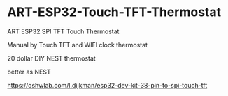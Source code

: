 # ART-ESP32-Touch-TFT-Thermostat

ART ESP32 SPI TFT Touch Thermostat

Manual by Touch TFT and WIFI clock thermostat

20 dollar DIY NEST thermostat

better as NEST

https://oshwlab.com/l.dijkman/esp32-dev-kit-38-pin-to-spi-touch-tft
